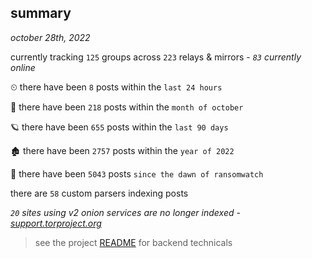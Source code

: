 
## summary
_october 28th, 2022_

currently tracking `125` groups across `223` relays & mirrors - _`83` currently online_

⏲ there have been `8` posts within the `last 24 hours`

🦈 there have been `218` posts within the `month of october`

🪐 there have been `655` posts within the `last 90 days`

🏚 there have been `2757` posts within the `year of 2022`

🦕 there have been `5043` posts `since the dawn of ransomwatch`

there are `58` custom parsers indexing posts

_`20` sites using v2 onion services are no longer indexed - [support.torproject.org](https://support.torproject.org/onionservices/v2-deprecation/)_

> see the project [README](https://github.com/joshhighet/ransomwatch#ransomwatch--) for backend technicals
